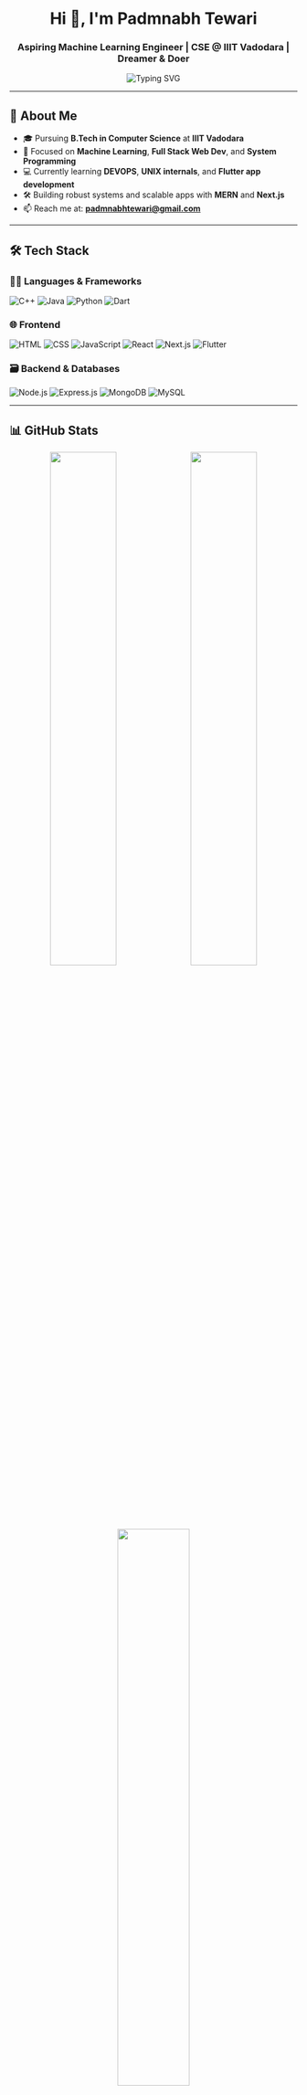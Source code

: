 <h1 align="center">Hi 👋, I'm Padmnabh Tewari</h1>
<h3 align="center">Aspiring Machine Learning Engineer | CSE @ IIIT Vadodara | Dreamer & Doer</h3>

<p align="center">
  <img src="https://readme-typing-svg.demolab.com?font=Fira+Code&weight=500&size=22&pause=1000&color=1D9BF0&center=true&vCenter=true&multiline=true&width=600&lines=Machine+Learning+Enthusiast;MERN+Stack+Developer+%7C+Next.js+%7C+Flutter+Dev;Lifelong+Learner+%7C+Problem+Solver" alt="Typing SVG" />
</p>

---

## 🚀 About Me

- 🎓 Pursuing **B.Tech in Computer Science** at **IIIT Vadodara**
- 🧠 Focused on **Machine Learning**, **Full Stack Web Dev**, and **System Programming**
- 💻 Currently learning **DEVOPS**, **UNIX internals**, and **Flutter app development**
- 🛠 Building robust systems and scalable apps with **MERN** and **Next.js**
- 📫 Reach me at: **padmnabhtewari@gmail.com**

---

## 🛠️ Tech Stack

### 🧑‍💻 Languages & Frameworks
![C++](https://img.shields.io/badge/C%2B%2B-00599C?style=for-the-badge&logo=c%2B%2B&logoColor=white)
![Java](https://img.shields.io/badge/Java-ED8B00?style=for-the-badge&logo=openjdk&logoColor=white)
![Python](https://img.shields.io/badge/Python-3670A0?style=for-the-badge&logo=python&logoColor=white)
![Dart](https://img.shields.io/badge/Dart-0175C2?style=for-the-badge&logo=dart&logoColor=white)

### 🌐 Frontend
![HTML](https://img.shields.io/badge/HTML5-E34F26?style=for-the-badge&logo=html5&logoColor=white)
![CSS](https://img.shields.io/badge/CSS3-1572B6?style=for-the-badge&logo=css3&logoColor=white)
![JavaScript](https://img.shields.io/badge/JavaScript-F7DF1E?style=for-the-badge&logo=javascript&logoColor=black)
![React](https://img.shields.io/badge/React-20232A?style=for-the-badge&logo=react&logoColor=61DAFB)
![Next.js](https://img.shields.io/badge/Next.js-000000?style=for-the-badge&logo=nextdotjs&logoColor=white)
![Flutter](https://img.shields.io/badge/Flutter-02569B?style=for-the-badge&logo=flutter&logoColor=white)

### 🗃 Backend & Databases
![Node.js](https://img.shields.io/badge/Node.js-339933?style=for-the-badge&logo=nodedotjs&logoColor=white)
![Express.js](https://img.shields.io/badge/Express.js-404D59?style=for-the-badge)
![MongoDB](https://img.shields.io/badge/MongoDB-4EA94B?style=for-the-badge&logo=mongodb&logoColor=white)
![MySQL](https://img.shields.io/badge/MySQL-00758F?style=for-the-badge&logo=mysql&logoColor=white)

---

## 📊 GitHub Stats

<p align="center">
  <img src="https://github-readme-stats.vercel.app/api?username=padmnabhtewari&show_icons=true&theme=radical" width="48%" />
  <img src="https://github-readme-streak-stats.herokuapp.com/?user=padmnabhtewari&theme=radical" width="48%" />
</p>

<p align="center">
  <img src="https://github-readme-stats.vercel.app/api/top-langs/?username=padmnabhtewari&layout=compact&theme=radical" width="50%" />
</p>

---

## 🏆 GitHub Trophies

<p align="center">
  <img src="https://github-profile-trophy.vercel.app/?username=padmnabhtewari&theme=radical&row=1&no-frame=true" />
</p>

---

## 📫 Let's Connect!

[![LinkedIn](https://img.shields.io/badge/LinkedIn-PadmnabhTewari-blue?style=for-the-badge&logo=linkedin)](https://www.linkedin.com/in/padmnabh-tewari-ab50a82b7/)
[![Gmail](https://img.shields.io/badge/Gmail-padmnabhtewari%40gmail.com-red?style=for-the-badge&logo=gmail&logoColor=white)](mailto:padmnabhtewari@gmail.com)

---
## 👨‍💻 Competitive Programming Profiles

[![LeetCode](https://img.shields.io/badge/LeetCode-orange?style=for-the-badge&logo=leetcode&logoColor=white)](https://leetcode.com/u/padmnabhtewari/)
[![Codeforces](https://img.shields.io/badge/Codeforces-1f8acb?style=for-the-badge&logo=codeforces&logoColor=white)](https://codeforces.com/profile/Padmnabhuno)
[![CodeChef](https://img.shields.io/badge/CodeChef-5B4638?style=for-the-badge&logo=codechef&logoColor=white)](https://www.codechef.com/users/padmnabhtewari)

---
<p align="center">
  <img src="https://komarev.com/ghpvc/?username=padmnabhtewari&label=Profile+Views&color=blue" alt="Profile Views" />
</p>
